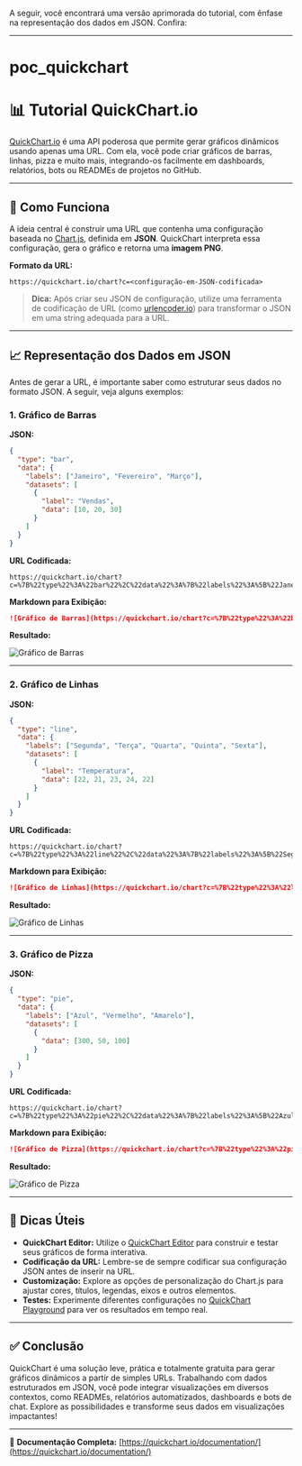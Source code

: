 A seguir, você encontrará uma versão aprimorada do tutorial, com ênfase na representação dos dados em JSON. Confira:

---

# poc_quickchart

# 📊 Tutorial QuickChart.io

[QuickChart.io](https://quickchart.io/) é uma API poderosa que permite gerar gráficos dinâmicos usando apenas uma URL. Com ela, você pode criar gráficos de barras, linhas, pizza e muito mais, integrando-os facilmente em dashboards, relatórios, bots ou READMEs de projetos no GitHub.

---

## 🚀 Como Funciona

A ideia central é construir uma URL que contenha uma configuração baseada no [Chart.js](https://www.chartjs.org/docs/latest/), definida em **JSON**. QuickChart interpreta essa configuração, gera o gráfico e retorna uma **imagem PNG**.

**Formato da URL:**

```
https://quickchart.io/chart?c=<configuração-em-JSON-codificada>
```

> **Dica:** Após criar seu JSON de configuração, utilize uma ferramenta de codificação de URL (como [urlencoder.io](https://www.urlencoder.org/)) para transformar o JSON em uma string adequada para a URL.

---

## 📈 Representação dos Dados em JSON

Antes de gerar a URL, é importante saber como estruturar seus dados no formato JSON. A seguir, veja alguns exemplos:

### 1. Gráfico de Barras

**JSON:**

```json
{
  "type": "bar",
  "data": {
    "labels": ["Janeiro", "Fevereiro", "Março"],
    "datasets": [
      {
        "label": "Vendas",
        "data": [10, 20, 30]
      }
    ]
  }
}
```

**URL Codificada:**

```
https://quickchart.io/chart?c=%7B%22type%22%3A%22bar%22%2C%22data%22%3A%7B%22labels%22%3A%5B%22Janeiro%22%2C%22Fevereiro%22%2C%22Mar%C3%A7o%22%5D%2C%22datasets%22%3A%5B%7B%22label%22%3A%22Vendas%22%2C%22data%22%3A%5B10%2C20%2C30%5D%7D%5D%7D%7D
```

**Markdown para Exibição:**

```markdown
![Gráfico de Barras](https://quickchart.io/chart?c=%7B%22type%22%3A%22bar%22%2C%22data%22%3A%7B%22labels%22%3A%5B%22Janeiro%22%2C%22Fevereiro%22%2C%22Mar%C3%A7o%22%5D%2C%22datasets%22%3A%5B%7B%22label%22%3A%22Vendas%22%2C%22data%22%3A%5B10%2C20%2C30%5D%7D%5D%7D%7D)
```

**Resultado:**

![Gráfico de Barras](https://quickchart.io/chart?c=%7B%22type%22%3A%22bar%22%2C%22data%22%3A%7B%22labels%22%3A%5B%22Janeiro%22%2C%22Fevereiro%22%2C%22Mar%C3%A7o%22%5D%2C%22datasets%22%3A%5B%7B%22label%22%3A%22Vendas%22%2C%22data%22%3A%5B10%2C20%2C30%5D%7D%5D%7D%7D)

---

### 2. Gráfico de Linhas

**JSON:**

```json
{
  "type": "line",
  "data": {
    "labels": ["Segunda", "Terça", "Quarta", "Quinta", "Sexta"],
    "datasets": [
      {
        "label": "Temperatura",
        "data": [22, 21, 23, 24, 22]
      }
    ]
  }
}
```

**URL Codificada:**

```
https://quickchart.io/chart?c=%7B%22type%22%3A%22line%22%2C%22data%22%3A%7B%22labels%22%3A%5B%22Segunda%22%2C%22Ter%C3%A7a%22%2C%22Quarta%22%2C%22Quinta%22%2C%22Sexta%22%5D%2C%22datasets%22%3A%5B%7B%22label%22%3A%22Temperatura%22%2C%22data%22%3A%5B22%2C21%2C23%2C24%2C22%5D%7D%5D%7D%7D
```

**Markdown para Exibição:**

```markdown
![Gráfico de Linhas](https://quickchart.io/chart?c=%7B%22type%22%3A%22line%22%2C%22data%22%3A%7B%22labels%22%3A%5B%22Segunda%22%2C%22Ter%C3%A7a%22%2C%22Quarta%22%2C%22Quinta%22%2C%22Sexta%22%5D%2C%22datasets%22%3A%5B%7B%22label%22%3A%22Temperatura%22%2C%22data%22%3A%5B22%2C21%2C23%2C24%2C22%5D%7D%5D%7D%7D)
```

**Resultado:**

![Gráfico de Linhas](https://quickchart.io/chart?c=%7B%22type%22%3A%22line%22%2C%22data%22%3A%7B%22labels%22%3A%5B%22Segunda%22%2C%22Ter%C3%A7a%22%2C%22Quarta%22%2C%22Quinta%22%2C%22Sexta%22%5D%2C%22datasets%22%3A%5B%7B%22label%22%3A%22Temperatura%22%2C%22data%22%3A%5B22%2C21%2C23%2C24%2C22%5D%7D%5D%7D%7D)

---

### 3. Gráfico de Pizza

**JSON:**

```json
{
  "type": "pie",
  "data": {
    "labels": ["Azul", "Vermelho", "Amarelo"],
    "datasets": [
      {
        "data": [300, 50, 100]
      }
    ]
  }
}
```

**URL Codificada:**

```
https://quickchart.io/chart?c=%7B%22type%22%3A%22pie%22%2C%22data%22%3A%7B%22labels%22%3A%5B%22Azul%22%2C%22Vermelho%22%2C%22Amarelo%22%5D%2C%22datasets%22%3A%5B%7B%22data%22%3A%5B300%2C50%2C100%5D%7D%5D%7D%7D
```

**Markdown para Exibição:**

```markdown
![Gráfico de Pizza](https://quickchart.io/chart?c=%7B%22type%22%3A%22pie%22%2C%22data%22%3A%7B%22labels%22%3A%5B%22Azul%22%2C%22Vermelho%22%2C%22Amarelo%22%5D%2C%22datasets%22%3A%5B%7B%22data%22%3A%5B300%2C50%2C100%5D%7D%5D%7D%7D)
```

**Resultado:**

![Gráfico de Pizza](https://quickchart.io/chart?c=%7B%22type%22%3A%22pie%22%2C%22data%22%3A%7B%22labels%22%3A%5B%22Azul%22%2C%22Vermelho%22%2C%22Amarelo%22%5D%2C%22datasets%22%3A%5B%7B%22data%22%3A%5B300%2C50%2C100%5D%7D%5D%7D%7D)

---

## 🧰 Dicas Úteis

- **QuickChart Editor:** Utilize o [QuickChart Editor](https://quickchart.io/chart-maker/) para construir e testar seus gráficos de forma interativa.
- **Codificação da URL:** Lembre-se de sempre codificar sua configuração JSON antes de inserir na URL.
- **Customização:** Explore as opções de personalização do Chart.js para ajustar cores, títulos, legendas, eixos e outros elementos.
- **Testes:** Experimente diferentes configurações no [QuickChart Playground](https://quickchart.io/chart-maker/) para ver os resultados em tempo real.

---

## ✅ Conclusão

QuickChart é uma solução leve, prática e totalmente gratuita para gerar gráficos dinâmicos a partir de simples URLs. Trabalhando com dados estruturados em JSON, você pode integrar visualizações em diversos contextos, como READMEs, relatórios automatizados, dashboards e bots de chat. Explore as possibilidades e transforme seus dados em visualizações impactantes!

---

📎 **Documentação Completa:** [https://quickchart.io/documentation/](https://quickchart.io/documentation/)
